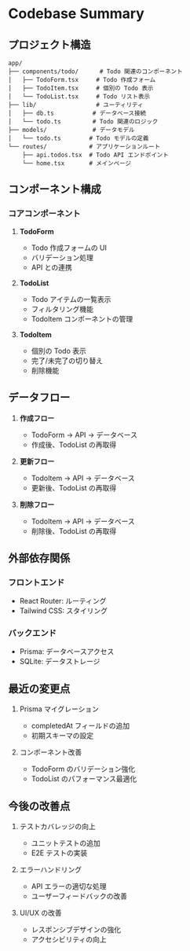# Codebase Summary

## プロジェクト構造

```
app/
├── components/todo/      # Todo 関連のコンポーネント
│   ├── TodoForm.tsx     # Todo 作成フォーム
│   ├── TodoItem.tsx     # 個別の Todo 表示
│   └── TodoList.tsx     # Todo リスト表示
├── lib/                 # ユーティリティ
│   ├── db.ts           # データベース接続
│   └── todo.ts         # Todo 関連のロジック
├── models/             # データモデル
│   └── todo.ts        # Todo モデルの定義
└── routes/            # アプリケーションルート
    ├── api.todos.tsx  # Todo API エンドポイント
    └── home.tsx       # メインページ
```

## コンポーネント構成

### コアコンポーネント

1. **TodoForm**

   - Todo 作成フォームの UI
   - バリデーション処理
   - API との連携

2. **TodoList**

   - Todo アイテムの一覧表示
   - フィルタリング機能
   - TodoItem コンポーネントの管理

3. **TodoItem**
   - 個別の Todo 表示
   - 完了/未完了の切り替え
   - 削除機能

## データフロー

1. **作成フロー**

   - TodoForm → API → データベース
   - 作成後、TodoList の再取得

2. **更新フロー**

   - TodoItem → API → データベース
   - 更新後、TodoList の再取得

3. **削除フロー**
   - TodoItem → API → データベース
   - 削除後、TodoList の再取得

## 外部依存関係

### フロントエンド

- React Router: ルーティング
- Tailwind CSS: スタイリング

### バックエンド

- Prisma: データベースアクセス
- SQLite: データストレージ

## 最近の変更点

1. Prisma マイグレーション

   - completedAt フィールドの追加
   - 初期スキーマの設定

2. コンポーネント改善
   - TodoForm のバリデーション強化
   - TodoList のパフォーマンス最適化

## 今後の改善点

1. テストカバレッジの向上

   - ユニットテストの追加
   - E2E テストの実装

2. エラーハンドリング

   - API エラーの適切な処理
   - ユーザーフィードバックの改善

3. UI/UX の改善
   - レスポンシブデザインの強化
   - アクセシビリティの向上
